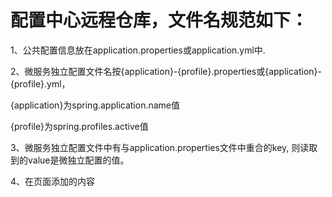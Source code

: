 # 配置中心远程仓库，文件名规范如下：

1、公共配置信息放在application.properties或application.yml中.

2、微服务独立配置文件名按{application}-{profile}.properties或{application}-{profile}.yml，

   {application}为spring.application.name值
   
   {profile}为spring.profiles.active值
   
   
3、微服务独立配置文件中有与application.properties文件中重合的key, 则读取到的value是微独立配置的值。


4、在页面添加的内容

